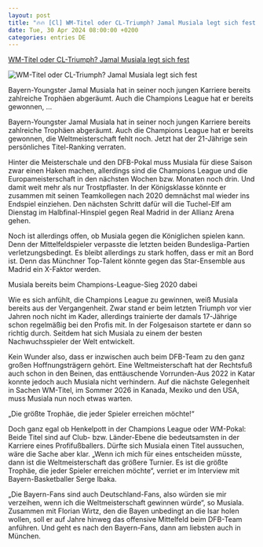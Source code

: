 ```yaml
---
layout: post
title: "🔥🔥 [Cl] WM-Titel oder CL-Triumph? Jamal Musiala legt sich fest"
date: Tue, 30 Apr 2024 08:00:00 +0200
categories: entries DE
---
```

[WM-Titel oder CL-Triumph? Jamal Musiala legt sich fest](https://fcbinside.de/2024/04/30/wm-titel-oder-cl-triumph-jamal-musiala-legt-sich-fest/)

![WM-Titel oder CL-Triumph? Jamal Musiala legt sich fest](https://fcbinside.de/wp-content/uploads/2024/04/imago1043535432h.jpg)

Bayern-Youngster Jamal Musiala hat in seiner noch jungen Karriere bereits zahlreiche Trophäen abgeräumt. Auch die Champions League hat er bereits gewonnen, ...

Bayern-Youngster Jamal Musiala hat in seiner noch jungen Karriere bereits zahlreiche Trophäen abgeräumt. Auch die Champions League hat er bereits gewonnen, die Weltmeisterschaft fehlt noch. Jetzt hat der 21-Jährige sein persönliches Titel-Ranking verraten.







Hinter die Meisterschale und den DFB-Pokal muss Musiala für diese Saison zwar einen Haken machen, allerdings sind die Champions League und die Europameisterschaft in den nächsten Wochen bzw. Monaten noch drin. Und damit weit mehr als nur Trostpflaster. In der Königsklasse könnte er zusammen mit seinen Teamkollegen nach 2020 demnächst mal wieder ins Endspiel einziehen. Den nächsten Schritt dafür will die Tuchel-Elf am Dienstag im Halbfinal-Hinspiel gegen Real Madrid in der Allianz Arena gehen.

Noch ist allerdings offen, ob Musiala gegen die Königlichen spielen kann. Denn der Mittelfeldspieler verpasste die letzten beiden Bundesliga-Partien verletzungsbedingt. Es bleibt allerdings zu stark hoffen, dass er mit an Bord ist. Denn das Münchner Top-Talent könnte gegen das Star-Ensemble aus Madrid ein X-Faktor werden.

Musiala bereits beim Champions-League-Sieg 2020 dabei

Wie es sich anfühlt, die Champions League zu gewinnen, weiß Musiala bereits aus der Vergangenheit. Zwar stand er beim letzten Triumph vor vier Jahren noch nicht im Kader, allerdings trainierte der damals 17-Jährige schon regelmäßig bei den Profis mit. In der Folgesaison startete er dann so richtig durch. Seitdem hat sich Musiala zu einem der besten Nachwuchsspieler der Welt entwickelt.

Kein Wunder also, dass er inzwischen auch beim DFB-Team zu den ganz großen Hoffnungsträgern gehört. Eine Weltmeisterschaft hat der Rechtsfuß auch schon in den Beinen, das enttäuschende Vorrunden-Aus 2022 in Katar konnte jedoch auch Musiala nicht verhindern. Auf die nächste Gelegenheit in Sachen WM-Titel, im Sommer 2026 in Kanada, Mexiko und den USA, muss Musiala nun noch etwas warten.

„Die größte Trophäe, die jeder Spieler erreichen möchte!“

Doch ganz egal ob Henkelpott in der Champions League oder WM-Pokal: Beide Titel sind auf Club- bzw. Länder-Ebene die bedeutsamsten in der Karriere eines Profifußballers. Dürfte sich Musiala einen Titel aussuchen, wäre die Sache aber klar. „Wenn ich mich für eines entscheiden müsste, dann ist die Weltmeisterschaft das größere Turnier. Es ist die größte Trophäe, die jeder Spieler erreichen möchte“, verriet er im Interview mit Bayern-Basketballer Serge Ibaka.

„Die Bayern-Fans sind auch Deutschland-Fans, also würden sie mir verzeihen, wenn ich die Weltmeisterschaft gewinnen würde“, so Musiala. Zusammen mit Florian Wirtz, den die Bayen unbedingt an die Isar holen wollen, soll er auf Jahre hinweg das offensive Mittelfeld beim DFB-Team anführen. Und geht es nach den Bayern-Fans, dann am liebsten auch in München.

